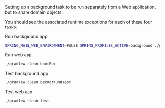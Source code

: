 Setting up a background task to be run separately from a Web application, but to share domain objects.

You should see the associated runtime exceptions for each of these four tasks:

Run background app
```bash
SPRING_MAIN_WEB_ENVIRONMENT=FALSE SPRING_PROFILES_ACTIVE=background ./gradlew clean bootRun
```

Run web app
```bash
./gradlew clean bootRun
```

Test background app
```bash
./gradlew clean backgroundTest
```

Test web app
```bash
./gradlew clean test
```
